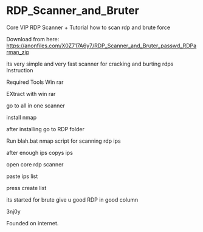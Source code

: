 # RDP_Scanner_and_Bruter
Core VIP RDP Scanner + Tutorial how to scan rdp and brute force

Download from here: https://anonfiles.com/X0Z717A6y7/RDP_Scanner_and_Bruter_passwd_RDParman_zip


its very simple and very fast scanner for cracking and burting rdps
Instruction

Required Tools
Win rar

EXtract with win rar

go to all in one scanner

install nmap

after installing go to RDP folder

Run blah.bat nmap script for scanning rdp ips

after enough ips copys ips

open core rdp scanner

paste ips list

press create list

its started for brute give u good RDP in good column

3nj0y

Founded on internet.

